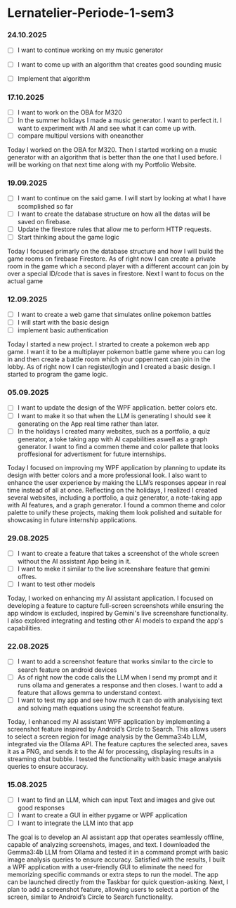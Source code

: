 # Lernatelier-Periode-1-sem3


### 24.10.2025
- [ ] I want to continue working on my music generator
- [ ] I want to come up with an algorithm that creates good sounding music
- [ ] Implement that algorithm


### 17.10.2025
- [ ] I want to work on the OBA for M320
- [ ] In the summer holidays I made a music generator. I want to perfect it. I want to experiment with AI and see what it can come up with.
- [ ] compare multipul versions with oneanother

Today I worked on the OBA for M320. Then I started working on a music generator with an algorithm that is better than the one that I used before. I will be working on that next time along with my Portfolio Website.




### 19.09.2025
- [ ] I want to continue on the said game. I will start by looking at what I have scomplished so far
- [ ] I want to create the database structure on how all the datas will be saved on firebase.
- [ ] Update the firestore rules that allow me to perform HTTP requests.
- [ ] Start thinking about the game logic

Today I focused primarly on the database structure and how I will build the game rooms on firebase Firestore. As of right now I can create a private room in the game which a second player with a different account can join by over a special ID/code that is saves in firestore. Next I want to focus on the actual game


### 12.09.2025
- [ ] I want to create a web game that simulates online pokemon battles
- [ ] I will start with the basic design
- [ ] implement basic authentication

Today I started a new project. I strarted to create a pokemon web app game. I want it to be a multiplayer pokemon battle game where you can log in and then create a battle room which your oppenment can join in the lobby. As of right now I can register/login and I created a basic design. I started to program the game logic.


### 05.09.2025
- [ ] I want to update the design of the WPF application. better colors etc.
- [ ] I want to make it so that when the LLM is generating I should see it generating on the App real time rather than later.
- [ ] In the holidays I created many websites, such as a portfolio, a quiz generator, a toke taking app with AI capabilities aswell as a graph generator. I want to find a commen theme and color pallete that looks proffesional for advertisment for future internships.

Today I focused on improving my WPF application by planning to update its design with better colors and a more professional look. I also want to enhance the user experience by making the LLM’s responses appear in real time instead of all at once. Reflecting on the holidays, I realized I created several websites, including a portfolio, a quiz generator, a note-taking app with AI features, and a graph generator. I found a common theme and color palette to unify these projects, making them look polished and suitable for showcasing in future internship applications.


### 29.08.2025
- [ ] I want to create a feature that takes a screenshot of the whole screen without the AI assistant App being in it.
- [ ] I want to meke it similar to the live screenshare feature that gemini offres.
- [ ] I want to test other models

Today, I worked on enhancing my AI assistant application. I focused on developing a feature to capture full-screen screenshots while ensuring the app window is excluded, inspired by Gemini's live screenshare functionality. I also explored integrating and testing other AI models to expand the app's capabilities.


### 22.08.2025
- [ ] I want to add a screenshot feature that works similar to the circle to search feature on android devices
- [ ] As of right now the code calls the LLM when I send my prompt and it runs ollama and generates a response and then closes. I want to add a feature that allows gemma to understand context.
- [ ] I want to test my app and see how much it can do with analysising text and solving math equations using the screenshot feature.

Today, I enhanced my AI assistant WPF application by implementing a screenshot feature inspired by Android’s Circle to Search. This allows users to select a screen region for image analysis by the Gemma3:4b LLM, integrated via the Ollama API. The feature captures the selected area, saves it as a PNG, and sends it to the AI for processing, displaying results in a streaming chat bubble. I tested the functionality with basic image analysis queries to ensure accuracy.



### 15.08.2025
- [ ] I want to find an LLM, which can input Text and images and give out good responses
- [ ] I want to create a GUI in either pygame or WPF application
- [ ] I want to integrate the LLM into that app

The goal is to develop an AI assistant app that operates seamlessly offline, capable of analyzing screenshots, images, and text. I downloaded the Gemma3:4b LLM from Ollama and tested it in a command prompt with basic image analysis queries to ensure accuracy. Satisfied with the results, I built a WPF application with a user-friendly GUI to eliminate the need for memorizing specific commands or extra steps to run the model. The app can be launched directly from the Taskbar for quick question-asking. Next, I plan to add a screenshot feature, allowing users to select a portion of the screen, similar to Android’s Circle to Search functionality.




